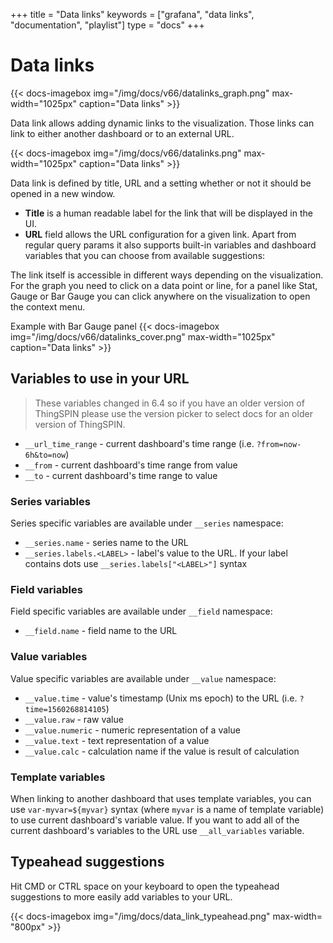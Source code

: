 +++
title = "Data links"
keywords = ["grafana", "data links", "documentation", "playlist"]
type = "docs"
+++

# Data links

{{< docs-imagebox img="/img/docs/v66/datalinks_graph.png" max-width="1025px" caption="Data links" >}}

Data link allows adding dynamic links to the visualization. Those links can link to either another dashboard or to an external URL.

{{< docs-imagebox img="/img/docs/v66/datalinks.png" max-width="1025px" caption="Data links" >}}

Data link is defined by title, URL and a setting whether or not it should be opened in a new window.

* **Title** is a human readable label for the link that will be displayed in the UI.
* **URL** field allows the URL configuration for a given link. Apart from regular query params it also supports built-in variables and dashboard variables that you can choose from
available suggestions:

The link itself is accessible in different ways depending on the visualization. For the graph you need to click on a data point or line, for a panel like
Stat, Gauge or Bar Gauge you can click anywhere on the visualization to open the context menu.

Example with Bar Gauge panel
{{< docs-imagebox img="/img/docs/v66/datalinks_cover.png" max-width="1025px" caption="Data links" >}}

## Variables to use in your URL

> These variables changed in 6.4 so if you have an older version of ThingSPIN please use the version picker to select
docs for an older version of ThingSPIN.

* ``__url_time_range`` - current dashboard's time range (i.e. ``?from=now-6h&to=now``)
* ``__from`` - current dashboard's time range from value
* ``__to`` - current dashboard's time range to value

### Series variables

Series specific variables are available under ``__series`` namespace:

* ``__series.name`` - series name to the URL
* ``__series.labels.<LABEL>`` - label's value to the URL. If your label contains dots use ``__series.labels["<LABEL>"]`` syntax

### Field variables

Field specific variables are available under ``__field`` namespace:

* ``__field.name`` - field name to the URL

### Value variables
Value specific variables are available under ``__value`` namespace:

* ``__value.time`` - value's timestamp (Unix ms epoch) to the URL (i.e. ``?time=1560268814105``)
* ``__value.raw`` - raw value
* ``__value.numeric`` - numeric representation of a value
* ``__value.text`` - text representation of a value
* ``__value.calc`` - calculation name if the value is result of calculation

### Template variables

When linking to another dashboard that uses template variables, you can use ``var-myvar=${myvar}`` syntax (where ``myvar`` is a name of template variable)
to use current dashboard's variable value. If you want to add all of the current dashboard's variables to the URL use  ``__all_variables`` variable.

## Typeahead suggestions

Hit CMD or CTRL space on your keyboard to open the typeahead suggestions to more easily add variables to your URL.

{{< docs-imagebox img="/img/docs/data_link_typeahead.png"  max-width= "800px" >}}


